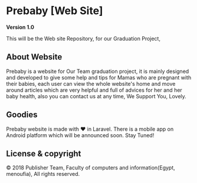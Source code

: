 # Prebaby [Web Site]

**Version 1.0**

This will be the Web site Repository, for our Graduation Project,

## About Website

Prebaby is a website for Our Team graduation project, it is mainly designed and developed to give some help and tips for Mamas who are pregnant with their babies, each user can view the whole website's home and move around articles which are very helpful and full of advices for her and her baby health, also you can contact us at any time, We Support You, Lovely.

## Goodies

Prebaby website is made with ❤️ in Laravel.
There is a mobile app on Android platform which will be announced soon. Stay Tuned!

## License & copyright

© 2018 Publisher Team, Faculty of computers and information(Egypt, menoufia), All rights reserved.

